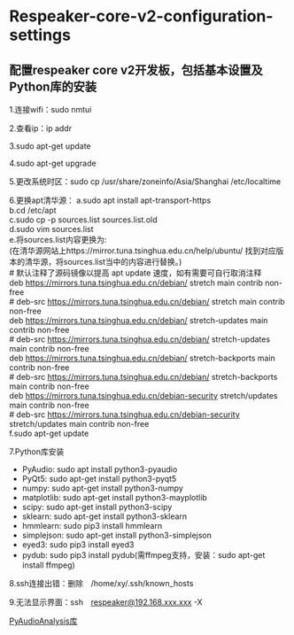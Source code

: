 # Respeaker-core-v2-configuration-settings
配置respeaker core v2开发板，包括基本设置及Python库的安装
----------------------------------------------------
1.连接wifi：sudo nmtui

2.查看ip：ip addr

3.sudo apt-get update

4.sudo apt-get upgrade

5.更改系统时区：sudo cp /usr/share/zoneinfo/Asia/Shanghai /etc/localtime

6.更换apt清华源：
  a.sudo apt install apt-transport-https<br>
  b.cd /etc/apt<br>
  c.sudo cp -p sources.list sources.list.old<br>
  d.sudo vim sources.list<br>
  e.将sources.list内容更换为:<br>
  (在清华源网站上https://mirror.tuna.tsinghua.edu.cn/help/ubuntu/ 找到对应版本的清华源，将sources.list当中的内容进行替换。)<br>
    # 默认注释了源码镜像以提高 apt update 速度，如有需要可自行取消注释<br>
    deb https://mirrors.tuna.tsinghua.edu.cn/debian/ stretch main contrib non-free<br>
    # deb-src https://mirrors.tuna.tsinghua.edu.cn/debian/ stretch main contrib non-free<br>
    deb https://mirrors.tuna.tsinghua.edu.cn/debian/ stretch-updates main contrib non-free<br>
    # deb-src https://mirrors.tuna.tsinghua.edu.cn/debian/ stretch-updates main contrib non-free<br>
    deb https://mirrors.tuna.tsinghua.edu.cn/debian/ stretch-backports main contrib non-free<br>
    # deb-src https://mirrors.tuna.tsinghua.edu.cn/debian/ stretch-backports main contrib non-free<br>
    deb https://mirrors.tuna.tsinghua.edu.cn/debian-security stretch/updates main contrib non-free<br>
    # deb-src https://mirrors.tuna.tsinghua.edu.cn/debian-security stretch/updates main contrib non-free<br>
  f.sudo apt-get update<br>

7.Python库安装
  * PyAudio: sudo apt install python3-pyaudio<br>
  * PyQt5: sudo apt-get install python3-pyqt5<br>
  * numpy: sudo apt-get install python3-numpy<br>
  * matplotlib: sudo apt-get install python3-mayplotlib<br>
  * scipy: sudo apt-get install python3-scipy<br>
  * sklearn: sudo apt-get install python3-sklearn<br>
  * hmmlearn: sudo pip3 install hmmlearn<br>
  * simplejson: sudo apt-get install python3-simplejson<br>
  * eyed3: sudo pip3 install eyed3<br>
  * pydub: sudo pip3 install pydub(需ffmpeg支持，安装：sudo apt-get install ffmpeg) <br>
  
8.ssh连接出错：删除　/home/xy/.ssh/known_hosts

9.无法显示界面：ssh　respeaker@192.168.xxx.xxx -X

[PyAudioAnalysis库](https://github.com/tyiannak/pyAudioAnalysis)
